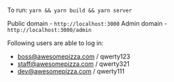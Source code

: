 To run:
`yarn && yarn build && yarn server`

Public domain - `http://localhost:3000`
Admin domain - `http://localhost:3000/admin`

Following users are able to log in:

* boss@awesomepizza.com / qwerty123
* staff@awesomepizza.com / qwerty321
* dev@awesomepizza.com / qwerty111
